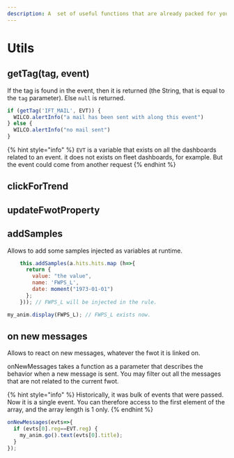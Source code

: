 ```yaml
---
description: A  set of useful functions that are already packed for you
---
```


# Utils

## getTag\(tag, event\)

If the tag is found in the event, then it is returned \(the String, that is equal to the `tag` parameter\). Else `null` is returned.

```javascript
if (getTag('IFT_MAIL', EVT)) {
  WILCO.alertInfo("a mail has been sent with along this event")
} else {
  WILCO.alertInfo("no mail sent")
}
```

{% hint style="info" %}
`EVT` is a variable that exists on all the dashboards related to an event. it does not exists on fleet dashboards, for example. But the event could come from another request
{% endhint %}

## clickForTrend

## updateFwotProperty

## addSamples

Allows to add some samples injected as variables at runtime.

```javascript
    this.addSamples(a.hits.hits.map (h=>{
      return {
        value: "the value",
        name: 'FWPS_L',
        date: moment("1973-01-01")
      };
    })); // FWPS_L will be injected in the rule.
```

```javascript
my_anim.display(FWPS_L); // FWPS_L exists now.
```

## on new messages

Allows to react on new messages, whatever the fwot it is linked on.

onNewMessages takes a function as a parameter that describes the behavior when a new message is sent. You may filter out all the messages that are not related to the current fwot.

{% hint style="info" %}
Historically, it was bulk of events that were passed. Now it is a single event. You can therefore access to the first element of the array, and the array length is 1 only.
{% endhint %}

```javascript
onNewMessages(evts=>{ 
  if (evts[0].reg==EVT.reg) {
    my_anim.go().text(evts[0].title); 
  }
});
```

